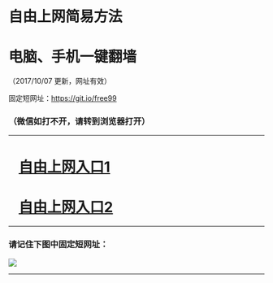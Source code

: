 ﻿# 自由上网简易方法

# 电脑、手机一键翻墙

（2017/10/07 更新，网址有效）

固定短网址：https://git.io/free99

### （微信如打不开，请转到浏览器打开）


***





# &nbsp;&nbsp; <a href="http://ft267469767.fwq-tz-1001.info/fwqtz01.html?t=100700129842 " target="_blank">自由上网入口1</a>
# &nbsp;&nbsp; <a href="http://ft769817623.fwq-tz-1002.info/fwqtz02.html?t=100700112594 " target="_blank">自由上网入口2</a>
***

### 请记住下图中固定短网址：

<img src="https://s3-us-west-2.amazonaws.com/fwq-1001/yjfq-20170905okok.png" /> 


***

